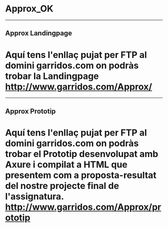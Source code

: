 # Approx_OK

-------------------
Approx Landingpage
-------------------
Aquí tens l'enllaç pujat per FTP al domini garridos.com on podràs trobar la Landingpage 
http://www.garridos.com/Approx/
===============================


-------------------
Approx Prototip
-------------------
Aquí tens l'enllaç pujat per FTP al domini garridos.com on podràs trobar el Prototip desenvolupat amb Axure i compilat a HTML que presentem com a proposta-resultat del nostre projecte final de l'assignatura.
http://www.garridos.com/Approx/prototip
=======================================
